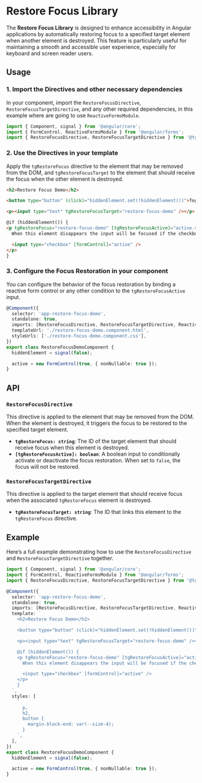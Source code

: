 # Restore Focus Library

The **Restore Focus Library** is designed to enhance accessibility in Angular applications by automatically restoring focus to a specified target element when another element is destroyed. This feature is particularly useful for maintaining a smooth and accessible user experience, especially for keyboard and screen reader users.

## Usage

### 1. Import the Directives and other necessary dependencies

In your component, import the `RestoreFocusDirective`, `RestoreFocusTargetDirective`, and any other required dependencies, in this example where are going to use `ReactiveFormsModule`.

```ts
import { Component, signal } from '@angular/core';
import { FormControl, ReactiveFormsModule } from '@angular/forms';
import { RestoreFocusDirective, RestoreFocusTargetDirective } from '@tg/restore-focus';
```

### 2. Use the Directives in your template

Apply the `tgRestoreFocus` directive to the element that may be removed from the DOM, and `tgRestoreFocusTarget` to the element that should receive the focus when the other element is destroyed.

```html
<h2>Restore Focus Demo</h2>

<button type="button" (click)="hiddenElement.set(!hiddenElement())">Toggle hidden element</button>

<p><input type="text" tgRestoreFocusTarget="restore-focus-demo" /></p>

@if (hiddenElement()) {
<p tgRestoreFocus="restore-focus-demo" [tgRestoreFocusActive]="active.value">
  When this element disappears the input will be focused if the checkbox is pressed.

  <input type="checkbox" [formControl]="active" />
</p>
}
```

### 3. Configure the Focus Restoration in your component

You can configure the behavior of the focus restoration by binding a reactive form control or any other condition to the `tgRestoreFocusActive` input.

```ts
@Component({
  selector: 'app-restore-focus-demo',
  standalone: true,
  imports: [RestoreFocusDirective, RestoreFocusTargetDirective, ReactiveFormsModule],
  templateUrl: './restore-focus-demo.component.html',
  styleUrls: ['./restore-focus-demo.component.css'],
})
export class RestoreFocusDemoComponent {
  hiddenElement = signal(false);

  active = new FormControl(true, { nonNullable: true });
}
```

## API

### `RestoreFocusDirective`

This directive is applied to the element that may be removed from the DOM. When the element is destroyed, it triggers the focus to be restored to the specified target element.

- **`tgRestoreFocus: string`**: The ID of the target element that should receive focus when this element is destroyed.
- **`[tgRestoreFocusActive]: boolean`**: A boolean input to conditionally activate or deactivate the focus restoration. When set to `false`, the focus will not be restored.

### `RestoreFocusTargetDirective`

This directive is applied to the target element that should receive focus when the associated `tgRestoreFocus` element is destroyed.

- **`tgRestoreFocusTarget: string`**: The ID that links this element to the `tgRestoreFocus` directive.

## Example

Here’s a full example demonstrating how to use the `RestoreFocusDirective` and `RestoreFocusTargetDirective` together.

```ts
import { Component, signal } from '@angular/core';
import { FormControl, ReactiveFormsModule } from '@angular/forms';
import { RestoreFocusDirective, RestoreFocusTargetDirective } from '@tg/restore-focus';

@Component({
  selector: 'app-restore-focus-demo',
  standalone: true,
  imports: [RestoreFocusDirective, RestoreFocusTargetDirective, ReactiveFormsModule],
  template: `
    <h2>Restore Focus Demo</h2>

    <button type="button" (click)="hiddenElement.set(!hiddenElement())">Toggle hidden element</button>

    <p><input type="text" tgRestoreFocusTarget="restore-focus-demo" /></p>

    @if (hiddenElement()) {
    <p tgRestoreFocus="restore-focus-demo" [tgRestoreFocusActive]="active.value">
      When this element disappears the input will be focused if the checkbox is pressed.

      <input type="checkbox" [formControl]="active" />
    </p>
    }
  `,
  styles: [
    `
      p,
      h2,
      button {
        margin-block-end: var(--size-4);
      }
    `,
  ],
})
export class RestoreFocusDemoComponent {
  hiddenElement = signal(false);

  active = new FormControl(true, { nonNullable: true });
}
```
